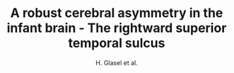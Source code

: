 ---
cat: gaia
subcat: architecture
bestof: false
author: H. Glasel et al.
title: A robust cerebral asymmetry in the infant brain - The rightward superior temporal sulcus
journal: NEUROIMAGE
year: 2011
type: article
doi: 10.1016/j.neuroimage.2011.06.016
---
